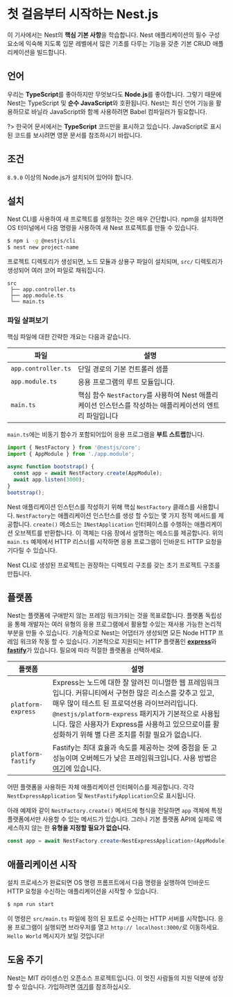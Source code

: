 # 첫 걸음부터 시작하는 Nest.js
이 기사에서는 Nest의 **핵심 기본 사항**을 학습합니다. Nest 애플리케이션의 필수 구성 요소에 익숙해 지도록 입문 레벨에서 많은 기초를 다루는 기능을 갖춘 기본 CRUD 애플리케이션을 빌드합니다.
## 언어
우리는 **TypeScript**를 좋아하지만 무엇보다도 **Node.js**를 좋아합니다. 그렇기 때문에 Nest는 TypeScript 및 **순수 JavaScript**와 호환됩니다. Nest는 최신 언어 기능을 활용하므로 바닐라 JavaScript와 함께 사용하려면 Babel 컴파일러가 필요합니다.

?> 한국어 문서에서는 **TypeScript** 코드만을 표시하고 있습니다. JavaScript로 표시된 코드를 보시려면 영문 문서를 참조하시기 바랍니다. 

## 조건
`8.9.0` 이상의 Node.js가 설치되어 있어야 합니다.

## 설치

Nest CLI를 사용하여 새 프로젝트를 설정하는 것은 매우 간단합니다. npm을 설치하면 OS 터미널에서 다음 명령을 사용하여 새 Nest 프로젝트를 만들 수 있습니다.

```bash
$ npm i -g @nestjs/cli
$ nest new project-name
```

프로젝트 디렉토리가 생성되면, 노드 모듈과 상용구 파일이 설치되며, `src/` 디렉토리가 생성되어 여러 코어 파일로 채워집니다.
```
src
 ├── app.controller.ts
 ├── app.module.ts 
 └── main.ts
```

### 파일 살펴보기

핵심 파일에 대한 간략한 개요는 다음과 같습니다.

| 파일                | 설명                                                                                                    |
|---------------------|---------------------------------------------------------------------------------------------------------|
| `app.controller.ts` | 단일 경로의 기본 컨트롤러 샘플                                                                          |
| `app.module.ts`     | 응용 프로그램의 루트 모듈입니다.                                                                        |
| `main.ts`           | 핵심 함수 `NestFactory`를 사용하여 Nest 애플리케이션 인스턴스를 작성하는 애플리케이션의 엔트리 파일입니다 |

`main.ts`에는 비동기 함수가 포함되어있어 응용 프로그램을 **부트 스트랩**합니다.

```typescript
import { NestFactory } from '@nestjs/core';
import { AppModule } from './app.module';

async function bootstrap() {
  const app = await NestFactory.create(AppModule);
  await app.listen(3000);
}
bootstrap();
```

Nest 애플리케이션 인스턴스를 작성하기 위해 핵심 `NestFactory` 클래스를 사용합니다. `NestFactory`는 애플리케이션 인스턴스를 생성 할 수있는 몇 가지 정적 메서드를 제공합니다. `create()` 메소드는 `INestApplication` 인터페이스를 수행하는 애플리케이션 오브젝트를 반환합니다. 이 객체는 다음 장에서 설명하는 메소드를 제공합니다. 위의 `main.ts` 예제에서 HTTP 리스너를 시작하면 응용 프로그램이 인바운드 HTTP 요청을 기다릴 수 있습니다.

Nest CLI로 생성된 프로젝트는 권장하는 디렉토리 구조를 갖는 초기 프로젝트 구조를 만듭니다.

## 플랫폼

Nest는 플랫폼에 구애받지 않는 프레임 워크가되는 것을 목표로합니다. 플랫폼 독립성을 통해 개발자는 여러 유형의 응용 프로그램에서 활용할 수있는 재사용 가능한 논리적 부분을 만들 수 있습니다. 기술적으로 Nest는 어댑터가 생성되면 모든 Node HTTP 프레임 워크와 작동 할 수 있습니다. 기본적으로 지원되는 HTTP 플랫폼인 [**express**](https://expressjs.com/)와 [**fastify**](https://www.fastify.io/)가 있습니다. 필요에 따라 적절한 플랫폼을 선택하세요.

| 플랫폼 | 설명 |
|--------------------|-----------------------------------------------------------------------------------------------------------------------------------------------------------------------------------------------------------------------------------------------------------------------------------------------------------------------------|
| `platform-express` | Express는 노드에 대한 잘 알려진 미니멀한 웹 프레임워크입니다. 커뮤니티에서 구현한 많은 리소스를 갖추고 있고, 매우 많이 테스트 된 프로덕션용 라이브러리입니다. `@nestjs/platform-express` 패키지가 기본적으로 사용됩니다. 많은 사용자가 Express를 사용하고 있으므로이를 활성화하기 위해 별 다른 조치를 취할 필요가 없습니다. |
| `platform-fastify` | Fastify는 최대 효율과 속도를 제공하는 것에 중점을 둔 고성능이며 오버헤드가 낮은 프레임워크입니다. 사용 방법은 [여기](https://docs.nestjs.com/techniques/performance)에 있습니다. |


어떤 플랫폼을 사용하든 자체 애플리케이션 인터페이스를 제공합니다. 각각 `NestExpressApplication` 및 `NestFastifyApplication`으로 표시됩니다.

아래 예제와 같이 `NestFactory.create()` 메서드에 형식을 전달하면 `app` 객체에 특정 플랫폼에서만 사용할 수 있는 메서드가 있습니다. 그러나 기본 플랫폼 API에 실제로 액세스하지 않는 한 **유형을 지정할 필요가 없습니다.**

```typescript
const app = await NestFactory.create<NestExpressApplication>(AppModule);
```

## 애플리케이션 시작
설치 프로세스가 완료되면 OS 명령 프롬프트에서 다음 명령을 실행하여 인바운드 HTTP 요청을 수신하는 애플리케이션을 시작할 수 있습니다.
```bash
$ npm run start
```
이 명령은 `src/main.ts` 파일에 정의 된 포트로 수신하는 HTTP 서버를 시작합니다. 응용 프로그램이 실행되면 브라우저를 열고 `http:// localhost:3000/`로 이동하세요. `Hello World` 메시지가 보일 것입니다!

## 도움 주기
Nest는 MIT 라이센스인 오픈소스 프로젝트입니다. 이 멋진 사람들의 지원 덕분에 성장할 수 있습니다. 가입하려면 [여기](https://docs.nestjs.com/support)를 참조하십시오.
